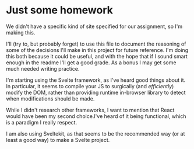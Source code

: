 # Just some homework

We didn't have a specific kind of site specified for our assignment, so I'm making this.

I'll (try to, but probably forget) to use this file to document the reasoning of some of the decisions I'll make in this project for future reference.
I'm doing this both because it could be useful, and with the hope that if I sound smart enough in the readme I'll get a good grade.
As a bonus I may get some much needed writing practice.

I'm starting using the Svelte framework, as I've heard good things about it.
In particular, it seems to compile your JS to surgically (and _efficiently_) modify the DOM, rather than providing runtime in-browser library to detect when modifications should be made.

While I didn't research other frameworks, I want to mention that React would have been my second choice.I've heard of it being functional, which is a paradigm I really respect.

I am also using Sveltekit, as that seems to be the recommended way (or at least a good way) to make a Svelte project.
